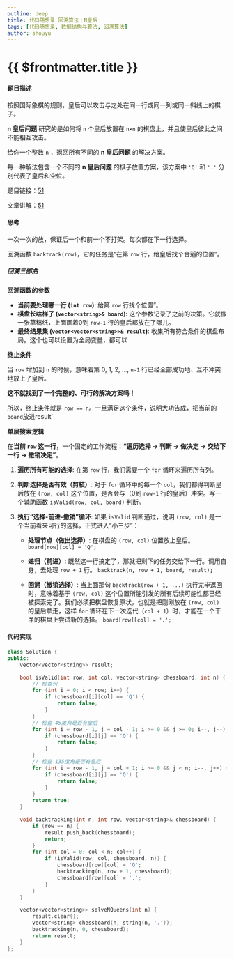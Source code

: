 ```yaml
---
outline: deep
title: 代码随想录 回溯算法：N皇后
tags: [代码随想录, 数据结构与算法, 回溯算法]
author: shouyu
---
```


# {{ $frontmatter.title }}

#### 题目描述

按照国际象棋的规则，皇后可以攻击与之处在同一行或同一列或同一斜线上的棋子。

**n 皇后问题** 研究的是如何将 `n` 个皇后放置在 `n×n` 的棋盘上，并且使皇后彼此之间不能相互攻击。

给你一个整数 `n` ，返回所有不同的 **n 皇后问题** 的解决方案。

每一种解法包含一个不同的 **n 皇后问题** 的棋子放置方案，该方案中 `'Q'` 和 `'.'` 分别代表了皇后和空位。

题目链接：[51](https://leetcode.cn/problems/n-queens)

文章讲解：[51](https://programmercarl.com/0051.N%E7%9A%87%E5%90%8E.html)

#### 思考

一次一次的放，保证后一个和前一个不打架。每次都在下一行选择。

回溯函数 `backtrack(row)`，它的任务是“在第 `row` 行，给皇后找个合适的位置”。

##### 回溯三部曲

**回溯函数的参数**

- **当前要处理哪一行 (`int row`)**: 给第 `row` 行找个位置”。
- **棋盘长啥样了 (`vector<string>& board`)**: 这个参数记录了之前的决策。它就像一张草稿纸，上面画着0到 `row-1` 行的皇后都放在了哪儿。
- **最终结果集 (`vector<vector<string>>& result`)**: 收集所有符合条件的棋盘布局。这个也可以设置为全局变量，都可以

**终止条件**

当 `row` 增加到 `n` 的时候，意味着第 0, 1, 2, ..., `n-1` 行已经全部成功地、互不冲突地放上了皇后。

**这不就找到了一个完整的、可行的解决方案吗！**

所以，终止条件就是 `row == n`。一旦满足这个条件，说明大功告成，把当前的 `board`放进result` 

**单层搜索逻辑** 

在**当前 `row` 这一行**，一个固定的工作流程：**“遍历选择 -> 判断 -> 做决定 -> 交给下一行 -> 撤销决定”**。

1. **遍历所有可能的选择**: 在第 `row` 行，我们需要一个 `for` 循环来遍历所有列。

2. **判断选择是否有效（剪枝）**: 对于 `for` 循环中的每一个 `col`，我们都得判断皇后放在 `(row, col)` 这个位置，是否会与（0到 `row-1` 行的皇后）冲突。写一个辅助函数 `isValid(row, col, board)` 判断。

3. **执行“选择-前进-撤销”循环**: 如果 `isValid` 判断通过，说明 `(row, col)` 是一个当前看来可行的选择，正式进入“小三步”：

   - **处理节点（做出选择）**: 在棋盘的 `(row, col)` 位置放上皇后。 `board[row][col] = 'Q';`

   - **递归（前进）**: 既然这一行搞定了，那就把剩下的任务交给下一行。调用自身，去处理 `row + 1` 行。 `backtrack(n, row + 1, board, result);`

   - **回溯（撤销选择）**: 当上面那句 `backtrack(row + 1, ...)` 执行完毕返回时，意味着基于 `(row, col)` 这个位置所能引发的所有后续可能性都已经被探索完了。我们必须把棋盘恢复原状，也就是把刚刚放在 `(row, col)` 的皇后拿走，这样 `for` 循环在下一次迭代（`col + 1`）时，才能在一个干净的棋盘上尝试新的选择。 `board[row][col] = '.';`

#### 代码实现

```C++
class Solution {
public:
    vector<vector<string>> result;

    bool isValid(int row, int col, vector<string> chessboard, int n) {
        // 检查列
        for (int i = 0; i < row; i++) {
            if (chessboard[i][col] == 'Q') {
                return false;
            }
        }
        // 检查 45度角是否有皇后
        for (int i = row - 1, j = col - 1; i >= 0 && j >= 0; i--, j--) {
            if (chessboard[i][j] == 'Q') {
                return false;
            }
        }
        // 检查 135度角是否有皇后
        for (int i = row - 1, j = col + 1; i >= 0 && j < n; i--, j++) {
            if (chessboard[i][j] == 'Q') {
                return false;
            }
        }
        return true;
    }

    void backtracking(int n, int row, vector<string>& chessboard) {
        if (row == n) {
            result.push_back(chessboard);
            return;
        }
        for (int col = 0; col < n; col++) {
            if (isValid(row, col, chessboard, n)) {
                chessboard[row][col] = 'Q';
                backtracking(n, row + 1, chessboard);
                chessboard[row][col] = '.';
            }
        }
    }

    vector<vector<string>> solveNQueens(int n) {
        result.clear();
        vector<string> chessboard(n, string(n, '.'));
        backtracking(n, 0, chessboard);
        return result;
    }
};
```

